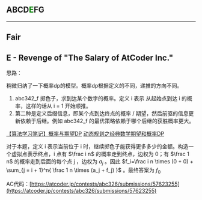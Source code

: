 ## ABCD<font color=green>E</font>FG

---

## Fair

## E - Revenge of "The Salary of AtCoder Inc."

思路：

稍微归纳了一下概率dp的模型。概率dp根据定义的不同，递推的方向不同。

1. abc342_f 掷色子，求到达某个数字的概率。定义 i 表示 从起始点到达 i 的概率，这样的话从 i = 1 开始顺推。
2. 第二种是定义后缀信息，即某个点到达终点的概率 / 期望，然后前驱的信息更新依赖于后继。例如 abc342_f 的最优策略依赖于哪个后继的获胜概率更大。

[【算法学习笔记】概率与期望DP](https://www.cnblogs.com/RioTian/p/15053904.html)
[动态规划之经典数学期望和概率DP](https://www.cnblogs.com/RioTian/p/14117154.html)

对于本题，定义 i 表示当前位于 i 时，继续掷色子能获得更多多少的金额。构造一个虚拟点表示终点，i 点有 $\frac i n$ 的概率走到终点，边权为 0；有 $\frac 1 n$ 的概率走到后面的每个点 j ，边权为 $a_j$ 。因此 $f_i=\frac i n \times (0 + 0) + \sum_{j = i + 1}^n{ \frac 1 n \times (a_j + f_j) }$ 。最终答案为 $f_0$

AC代码：[https://atcoder.jp/contests/abc326/submissions/57623255](https://atcoder.jp/contests/abc326/submissions/57623255)